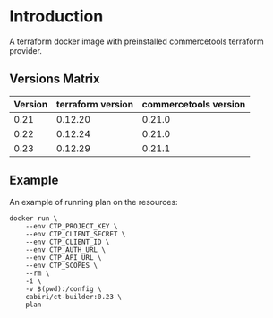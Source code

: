 # Introduction

A terraform docker image with preinstalled commercetools terraform provider.

## Versions Matrix

| Version | terraform version | commercetools version |
| ------- | ----------------- | --------------------- |
| 0.21    | 0.12.20           | 0.21.0                |
| 0.22    | 0.12.24           | 0.21.0                |
| 0.23    | 0.12.29           | 0.21.1                |

## Example

An example of running plan on the resources:

```shell
docker run \
    --env CTP_PROJECT_KEY \
    --env CTP_CLIENT_SECRET \
    --env CTP_CLIENT_ID \
    --env CTP_AUTH_URL \
    --env CTP_API_URL \
    --env CTP_SCOPES \
    --rm \
    -i \
    -v $(pwd):/config \
    cabiri/ct-builder:0.23 \
    plan
```
